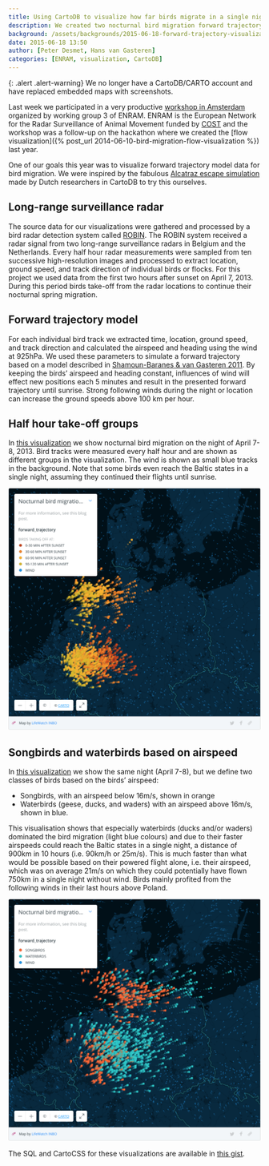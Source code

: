 ```yaml
---
title: Using CartoDB to visualize how far birds migrate in a single night
description: We created two nocturnal bird migration forward trajectory visualizations for ENRAM.
background: /assets/backgrounds/2015-06-18-forward-trajectory-visualizations.jpg
date: 2015-06-18 13:50
author: [Peter Desmet, Hans van Gasteren]
categories: [ENRAM, visualization, CartoDB]
---
```


{: .alert .alert-warning}
We no longer have a CartoDB/CARTO account and have replaced embedded maps with screenshots.

Last week we participated in a very productive [workshop in Amsterdam](http://www.enram.eu/activities/visualisations-from-show-cases-to-production) organized by working group 3 of ENRAM. ENRAM is the European Network for the Radar Surveillance of Animal Movement funded by [COST](http://cost.eu/) and the workshop was a follow-up on the hackathon where we created the [flow visualization]({% post_url 2014-06-10-bird-migration-flow-visualization %}) last year.

One of our goals this year was to visualize forward trajectory model data for bird migration. We were inspired by the fabulous [Alcatraz escape simulation](http://rolfhut.nl/alcatrazenglish/) made by Dutch researchers in CartoDB to try this ourselves.

## Long-range surveillance radar

The source data for our visualizations were gathered and processed by a bird radar detection system called [ROBIN](http://www.robinradar.com). The ROBIN system received a radar signal from two long-range surveillance radars in Belgium and the Netherlands. Every half hour radar measurements were sampled from ten successive high-resolution images and processed to extract location, ground speed, and track direction of individual birds or flocks. For this project we used data from the first two hours after sunset on April 7, 2013. During this period birds take-off from the radar locations to continue their nocturnal spring migration.

## Forward trajectory model

For each individual bird track we extracted time, location, ground speed, and track direction and calculated the airspeed and heading using the wind at 925hPa. We used these parameters to simulate a forward trajectory based on a model described in [Shamoun-Baranes & van Gasteren 2011](https://doi.org/10.1016/j.anbehav.2011.01.003). By keeping the birds’ airspeed and heading constant, influences of wind will effect new positions each 5 minutes and result in the presented forward trajectory until sunrise. Strong following winds during the night or location can increase the ground speeds above 100 km per hour.

## Half hour take-off groups

In [this visualization](https://inbo.cartodb.com/u/lifewatch/viz/eb60c596-1060-11e5-aa6e-0e853d047bba/public_map) we show nocturnal bird migration on the night of April 7-8, 2013. Bird tracks were measured every half hour and are shown as different groups in the visualization. The wind is shown as small blue tracks in the background. Note that some birds even reach the Baltic states in a single night, assuming they continued their flights until sunrise.

<!--<iframe width="100%" height="700" frameborder="0" src="https://inbo.carto.com/u/lifewatch/builder/eb60c596-1060-11e5-aa6e-0e853d047bba/embed" allowfullscreen webkitallowfullscreen mozallowfullscreen oallowfullscreen msallowfullscreen></iframe>-->
![map-1](/assets/images/2015-06-18-forward-trajectory-visualizations-map-1.png)

## Songbirds and waterbirds based on airspeed

In [this visualization](https://inbo.cartodb.com/u/lifewatch/viz/88c30be4-1063-11e5-a9ae-0e853d047bba/public_map) we show the same night (April 7-8), but we define two classes of birds based on the birds’ airspeed:

* Songbirds, with an airspeed below 16m/s, shown in orange
* Waterbirds (geese, ducks, and waders) with an airspeed above 16m/s, shown in blue.

This visualisation shows that especially waterbirds (ducks and/or waders) dominated the bird migration (light blue colours) and due to their faster airspeeds could reach the Baltic states in a single night, a distance of 900km in 10 hours (i.e. 90km/h or 25m/s). This is much faster than what would be possible based on their powered flight alone, i.e. their airspeed, which was on average 21m/s on which they could potentially have flown 750km in a single night without wind. Birds mainly profited from the following winds in their last hours above Poland.

<!--<iframe width="100%" height="700" frameborder="0" src="https://inbo.carto.com/u/lifewatch/builder/88c30be4-1063-11e5-a9ae-0e853d047bba/embed" allowfullscreen webkitallowfullscreen mozallowfullscreen oallowfullscreen msallowfullscreen></iframe>-->
![map-2](/assets/images/2015-06-18-forward-trajectory-visualizations-map-2.png)

The SQL and CartoCSS for these visualizations are available in [this gist](https://gist.github.com/peterdesmet/9934ed062ddaaba04963).
